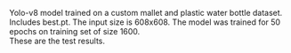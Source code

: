 Yolo-v8 model trained on a custom mallet and plastic water bottle dataset. 
Includes best.pt. The input size is 608x608. The model was trained for 50 epochs on 
training set of size 1600.  
These are the test results. 